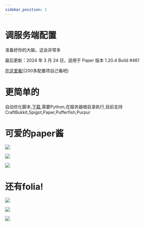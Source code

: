 ```yaml
---
sidebar_position: 2
---
```


# 调服务端配置

准备好你的大脑，这会非常多

最后更新：2024 年 3 月 24 日，适用于 Paper 版本 1.20.4 Build #461

[在这里看!](https://github.com/YouHaveTrouble/minecraft-optimization)(200多配置项自己看吧)

# 更简单的

自动优化脚本,[下载](https://github.com/lilingfengdev/NitWiki-Script/releases/download/latest/auto-optimize.py),需要Python,在服务器根目录执行,目前支持CraftBukkit,Spigot,Paper,Pufferfish,Purpur

# 可爱的paper酱

![](https://paper-chan.moe/content/images/2022/09/Paper-Chan-Banner-2022-Standard-3.jpg)

![](https://paper-chan.moe/content/images/2022/06/Paper-Chan-Resized-19x32.png)

![](https://paper-chan.moe/content/images/2022/06/PaperServerSquareIcon-1.png)

# 还有folia!

![](https://paper-chan.moe/content/images/2023/03/foliabannerorignal-1.png)

![](https://paper-chan.moe/content/images/2023/03/paperfoliaAPNG.png)

![](https://paper-chan.moe/content/images/2023/05/Paper-Canvas-with-Folia-v5.png)
